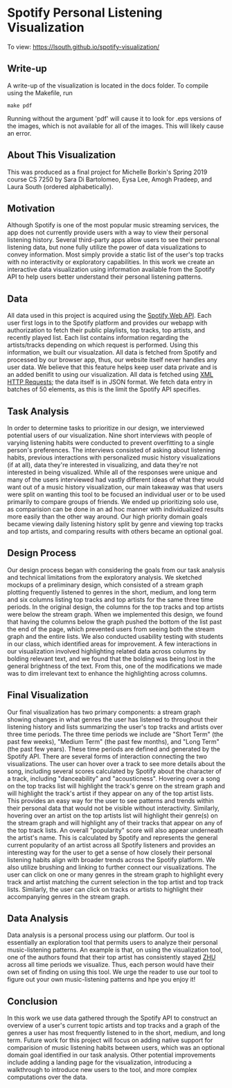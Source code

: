 # Spotify Personal Listening Visualization
To view: https://lsouth.github.io/spotify-visualization/

Write-up
---------
A write-up of the visualization is located in the docs folder. To compile using the Makefile, run
    
    make pdf

Running without the argument 'pdf' will cause it to look for .eps versions of the images, which is not available for all of the images. This will likely cause an error.

## About This Visualization
This was produced as a final project for Michelle Borkin's Spring 2019 course CS 7250 by Sara Di Bartolomeo, Eysa Lee, Amogh Pradeep, and Laura South (ordered alphabetically).
## Motivation
Although Spotify is one of the most popular music streaming services, the app does not currently provide users with a way to view their personal listening history. Several third-party apps allow users to see their personal listening data, but none fully utilize the power of data visualizations to convey information. Most simply provide a static list of the user's top tracks with no interactivity or exploratory capabilities. In this work we create an interactive data visualization using information available from the Spotify API to help users better understand their personal listening patterns. 
## Data
All data used in this project is acquired using the [Spotify Web API](https://developer.spotify.com/documentation/web-api/ "Spotify Web API"). Each user first logs in to the Spotify platform and provides our webapp with authorization to fetch their public playlists, top tracks, top artists, and recently played list. Each list contains information regarding the artists/tracks depending on which request is performed. Using this information, we built our visualzation. All data is fetched from Spotify and processed by our browser app, thus, our website itself never handles any user data. We believe that this feature helps keep user data private and is an added benifit to using our visualization. All data is fetched using [XML HTTP Requests](https://developer.mozilla.org/en-US/docs/Web/API/XMLHttpRequest "XML HTTP Requests"); the data itself is in JSON format. We fetch data entry in batches of 50 elements, as this is the limit the Spotify API specifies.

## Task Analysis <!-- Summary of interview and task table -->
        
In order to determine tasks to prioritize in our design, we interviewed potential users of our visualization. Nine short interviews with people of varying listening habits were conducted to prevent overfitting to a single person's preferences. The interviews consisted of asking about listening habits, previous interactions with personalized music history visualizations (if at all), data they're interested in visualizing, and data they're not interested in being visualized. While all of the responses were unique and many of the users interviewed had vastly different ideas of what they would want out of a music history visualization, our main takeaway was that users were split on wanting this tool to be focused an individual user or to be used primarily to compare groups of friends. We ended up prioritizing solo use, as comparision can be done in an ad hoc manner with individualized results more easily than the other way around. Our high priority domain goals became viewing daily listening history split by genre and viewing top tracks and top artists, and comparing results with others became an optional goal.

## Design Process <!-- sketches and design choices to justify final visualization -->

Our design process began with considering the goals from our task analysis and technical limitations from the exploratory analysis. We sketched mockups of a preliminary design, which consisted of a stream graph plotting frequently listened to genres in the short, medium, and long term and six columns listing top tracks and top artists for the same three time periods. In the original design, the columns for the top tracks and top artists were below the stream graph. When we implemented this design, we found that having the columns below the graph pushed the bottom of the list past the end of the page, which prevented users from seeing both the stream graph and the entire lists. We also conducted usability testing with students in our class, which identified areas for improvement. A few interactions in our visualization involved highlighting related data across columns by bolding relevant text, and we found that the bolding was being lost in the general brightness of the text. From this, one of the modifications we made was to dim irrelevant text to enhance the highlighting across columns.

## Final Visualization
Our final visualization has two primary components: a stream graph showing changes in what genres the user has listened to throughout their listening history and lists summarizing the user's top tracks and artists over three time periods. The three time periods we include are "Short Term" (the past few weeks), "Medium Term" (the past few months), and "Long Term" (the past few years). These time periods are defined and generated by the Spotify API. There are several forms of interaction connecting the two visualizations. The user can hover over a track to see more details about the song, including several scores calculated by Spotify about the character of a track, including "danceability" and "acousticness". Hovering over a song on the top tracks list will highlight the track's genre on the stream graph and will highlight the track's artist if they appear on any of the top artist lists. This provides an easy way for the user to see patterns and trends within their personal data that would not be visible without interactivity. Similarly, hovering over an artist on the top artists list will highlight their genre(s) on the stream graph and will highlight any of their tracks that appear on any of the top track lists. An overall "popularity" score will also appear underneath the artist's name. This is calculated by Spotify and represents the general current popularity of an artist across all Spotify listeners and provides an interesting way for the user to get a sense of how closely their personal listening habits align with broader trends across the Spotify platform. We also utilize brushing and linking to further connect our visualizations. The user can click on one or many genres in the stream graph to highlight every track and artist matching the current selection in the top artist and top track lists. Similarly, the user can click on tracks or artists to highlight their accompanying genres in the stream graph. 

## Data Analysis

Data analysis is a personal process using our platform. Our tool is essentially an exploration tool that permits users to analyze their personal music-listening patterns. An example is that, on using the visualization tool, one of the authors found that their top artist has consistently stayed <a href="https://www.zhumusic.com/">ZHU</a> across all time periods we visualize. Thus, each person would have their own set of finding on using this tool. We urge the reader to use our tool to figure out your own music-listening patterns and hpe you enjoy it!

## Conclusion <!-- Short summary of work completed and areas for improvement/future-work -->
In this work we use data gathered through the Spotify API to construct an overview of a user's current topic artists and top tracks and a 
graph of the genres a user has most frequently listened to in the short, medium, and long term.  Future work for this project will focus on adding native support for comparision of music listening habits between users, which was an optional domain goal identified in our task analysis. Other potential improvements include adding a landing page for the visualization, introducing a walkthrough to introduce new users to the tool, and more complex computations over the data.
